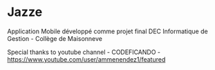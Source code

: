 # Jazze
Application Mobile développé comme projet final DEC Informatique de Gestion - Collège de Maisonneve

Special thanks to youtube channel - CODEFICANDO - https://www.youtube.com/user/ammenendez1/featured
